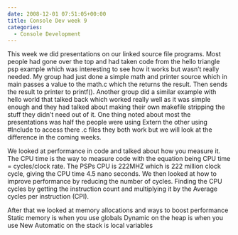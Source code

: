 ```yaml
---
date: 2008-12-01 07:51:05+00:00
title: Console Dev week 9
categories:
  - Console Development
---
```


This week we did presentations on our linked source file programs. Most people had gone over the top and had taken code from the hello triangle psp example which was interesting to see how it works but wasn’t really needed. My group had just done a simple math and printer source which in main passes a value to the math.c which the returns the result. Then sends the result to printer to printf(). Another group did a similar example with hello world that talked back which worked really well as it was simple enough and they had talked about making their own makefile stripping the stuff they didn’t need out of it. One thing noted about most the presentations was half the people were using Extern the other using #Include to access there .c files they both work but we will look at the difference in the coming weeks.

We looked at performance in code and talked about how you measure it. The CPU time is the way to measure code with the equation being CPU time = cycles/clock rate. The PSPs CPU is 222MHZ which is 222 million clock cycle, giving the CPU time 4.5 nano seconds. We then looked at how to improve performance by reducing the number of cycles. Finding the CPU cycles by getting the instruction count and multiplying it by the Average cycles per instruction (CPI).

After that we looked at memory allocations and ways to boost performance
Static memory is when you use globals
Dynamic on the heap is when you use New
Automatic on the stack is local variables
